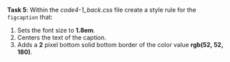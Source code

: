 **Task 5**: Within the _code4-1_back.css_ file create a style rule for the `figcaption` that:

1. Sets the font size to **1.8em**.
2. Centers the text of the caption.
3. Adds a **2** pixel bottom solid bottom border of the color value **rgb(52, 52, 180)**.
